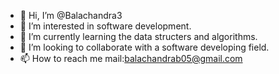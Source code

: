 - 👋 Hi, I’m @Balachandra3
- 👀 I’m interested in software development.
- 🌱 I’m currently learning the data structers and algorithms.
- 💞️ I’m looking to collaborate with a software developing field.
- 📫 How to reach me mail:balachandrab05@gmail.com

<!---
Balachandra3/Balachandra3 is a ✨ special ✨ repository because its `README.md` (this file) appears on your GitHub profile.
You can click the Preview link to take a look at your changes.
--->
